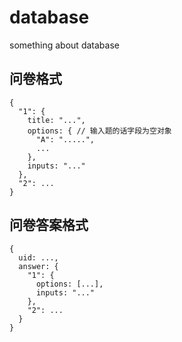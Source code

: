 # database
something about database
## 问卷格式
```
{
  "1": {
    title: "...",
    options: { // 输入题的话字段为空对象
      "A": ".....",
      ...
    },
    inputs: "..."
  },
  "2": ...
}
```
## 问卷答案格式
```
{
  uid: ...,
  answer: {
    "1": {
      options: [...],
      inputs: "..."
    },
    "2": ...
  }
}
```
